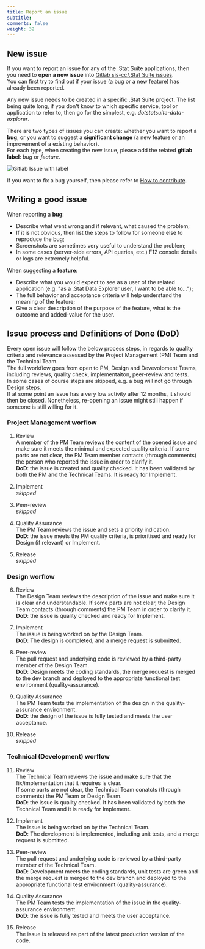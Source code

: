 ```yaml
---
title: Report an issue
subtitle: 
comments: false
weight: 32
---
```




## New issue
If you want to report an issue for any of the .Stat Suite applications, then you need to **open a new issue** into [Gitlab sis-cc/.Stat Suite issues](https://gitlab.com/groups/sis-cc/.stat-suite/-/issues).<br>
You can first try to find out if your issue (a bug or a new feature) has already been reported.<br>

Any new issue needs to be created in a specific .Stat Suite project. The list being quite long, if you don't know to which specific service, tool or application to refer to, then go for the simplest, e.g. *dotstatsuite-data-explorer*.<br>

There are two types of issues you can create: whether you want to report a **bug**, or you want to suggest a **significant change** (a new feature or an improvement of a existing behavior).<br>
For each type, when creating the new issue, please add the related **gitlab label**: *bug* or *feature*. <br>

![Gitlab Issue with label](/images/GitlabIssueLabel.png)

If you want to fix a bug yourself, then please refer to [How to contribute](https://sis-cc.gitlab.io/dotstatsuite-documentation/page/contributing/how-to-contribute/).<br>

## Writing a good issue
When reporting a **bug**:<br>
 - Describe what went wrong and if relevant, what caused the problem;<br>
 - If it is not obvious, then list the steps to follow for someone else to reproduce the bug;<br>
 - Screenshots are sometimes very useful to understand the problem;<br>
 - In some cases (server-side errors, API queries, etc.) F12 console details or logs are extremely helpful.<br>

When suggesting a **feature**:<br>
 - Describe what you would expect to see as a user of the related application (e.g. "as a .Stat Data Explorer user, I want to be able to...");<br>
 - The full behavior and acceptance criteria will help understand the meaning of the feature;<br>
 - Give a clear description of the purpose of the feature, what is the outcome and added-value for the user.<br>

## Issue process and Definitions of Done (DoD)
Every open issue will follow the below process steps, in regards to quality criteria and relevance assessed by the Project Management (PM) Team and the Technical Team.<br>
The full workflow goes from open to PM, Design and Devevolpment Teams, including reviews, quality check, implementaiton, peer-review and tests.<br>
In some cases of course steps are skipped, e.g. a bug will not go through Design steps.<br>
If at some point an issue has a very low activity after 12 months, it should then be closed. Nonetheless, re-opening an issue might still happen if someone is still willing for it.<br>

<!---```mermaid
sequenceDiagram;
open->>PM: all issues;
PM->>Design: some features;
PM->>Dev: all issues without design;
Design->>Dev: all features with design;
Dev-xclosed: all issues;
```--->



### Project Management worflow
1. Review<br>
A member of the PM Team reviews the content of the opened issue and make sure it meets the minimal and expected quality criteria. If some parts are not clear, the PM Team member contacts (through comments) the person who reported the issue in order to clarify it.<br>
**DoD**: the issue is created and quality checked. It has been validated by both the PM and the Technical Teams. It is ready for Implement.<br>

2. Implement<br>
_skipped_

3. Peer-review<br>
_skipped_

4. Quality Assurance<br>
The PM Team reviews the issue and sets a priority indication.<br>
**DoD**: the issue meets the PM quality criteria, is prioritised and ready for Design (if relevant) or Implement.<br>

5. Release<br>
_skipped_

### Design worflow
6. Review<br>
The Design Team reviews the description of the issue and make sure it is clear and understandable. If some parts are not clear, the Design Team contacts (through comments) the PM Team in order to clarify it.<br>
**DoD**: the issue is quality checked and ready for Implement.<br>

7. Implement<br>
The issue is being worked on by the Design Team.<br>
**DoD**: The design is completed, and a merge request is submitted.<br>

8. Peer-review<br>
The pull request and underlying code is reviewed by a third-party member of the Design Team.<br>
**DoD**: Design meets the coding standards, the merge request is merged to the dev branch and deployed to the appropriate functional test environment (quality-assurance).<br>

9. Quality Assurance<br>
The PM Team tests the implementation of the design in the quality-assurance environment.<br>
**DoD**: the design of the issue is fully tested and meets the user acceptance.<br>

10. Release<br>
_skipped_

### Technical (Development) worflow
11. Review<br>
The Technical Team reviews the issue and make sure that the fix/implementation that it requires is clear.<br>
If some parts are not clear, the Technical Team conatcts (through comments) the PM Team or Design Team.<br>
**DoD**: the issue is quality checked. It has been validated by both the Technical Team and it is ready for Implement.<br>

12. Implement<br>
The issue is being worked on by the Technical Team.<br>
**DoD**: The development is implemented, including unit tests, and a merge request is submitted.<br>

13. Peer-review<br>
The pull request and underlying code is reviewed by a third-party member of the Technical Team.<br>
**DoD**: Development meets the coding standards, unit tests are green and the merge request is merged to the dev branch and deployed to the appropriate functional test environment (quality-assurance).<br>

14. Quality Assurance<br>
The PM Team tests the implementation of the issue in the quality-assurance environment.<br>
**DoD**: the issue is fully tested and meets the user acceptance.<br>

15. Release<br>
The issue is released as part of the latest production version of the code.<br>
